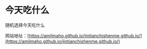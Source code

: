 # 今天吃什么

随机选择今天吃什么

网站地址：[https://amilmaho.github.io/jintianchishenme.github.io/](https://amilmaho.github.io/jintianchishenme.github.io/)

